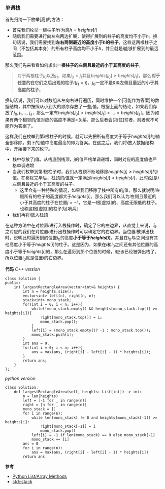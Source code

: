 ### 单调栈
首先归纳一下枚举[高]的方法：
- 首先我们枚举一根柱子$i$作为高$h=heights[i]$
- 随后我们需要进行向左右两边扩展，使得扩展到的柱子的高度均不小于$h$。换句话说，我们需要找到**左右两侧最近的高度小于$h$的柱子**，这样这两根柱子之间（不包括其本身）的所有柱子高度均不小于$h$，并且就是$i$能够扩展到的最远范围。

那么我们先来看看如何求出**一根柱子的左侧且最近的小于其高度的柱子**。
> 对于两根柱子$j_0$以及$j_1$，如果$j_0<j_1$并且$heights[j_0]\ge heights[j_1]$，那么**对于任意的在它们之后出现的柱子$i(j_1 < i)$，$j_0$一定不是&i&左侧且最近的小于其高度的柱子**。

换句话说，我们可以对数组从左向右进行遍历，同时维护一个[可能作为答案]的数据结构，其中按照从小到大的顺序存放了一些$j$值。根据上面的结论，如果我们存放了$j_0,j_1,...,j_s$，那么一定有$heights[j_0]<heights[j_1]<...<heights[j_s]$。因为如果有两个相邻的$j$值对应的高度不满足$<$关系，那么后者会[挡住]前者，前者就不可能作为答案了。

这样我们在枚举到第$i$根柱子的时候，就可以先把所有高度大于等于$heights[i]$的$j$值全部移除。剩下的$j$值中高度最高的即为答案。在这之后，我们将$i$放入数据结构中，开始接下来的枚举。
- 栈中存放了$j$值。从栈底到栈顶，$j$的值严格单调递增，同时对应的高度值也严格单调递增
- 当我们枚举到第$i$根柱子时，我们从栈顶不断地移除$heights[j]\ge heights[i]$的$j$值。在移除完毕后，栈顶的$j$值就一定满足$heights[j]<heights[i]$，此时$j$就是$i$左侧且最近的小于其高度的柱子。
    - 这里会有一种特殊的情况，如果我们移除了栈中所有的$j$值，那么就说明$i$左侧所有的柱子的高度都大于$heights[i]$，那么我们可以认为$i$左侧且最近的小于其高度的柱子在位置$j=-1$，它是一根[虚拟]的、高度无限低的柱子。也称这根[虚拟]的柱子为[哨兵]
- 我们再将$i$放入栈顶

在这种方法中在对位置$i$进行入栈操作时，确定了它的左边界，从直觉上来说，与之对应的我们在对位置$i$进行出栈操作时可以确定它的右边界。当位置$i$被弹出栈时，说明此时遍历到的位置$i_0$的高度**小于等于$heights[i]$**，并且在$i_0$与$i$之间没有其他高度小于等于$heights[i]$的柱子。这是因为，如果在$i$和$i_0$之间还有其他位置的高度小于等于$heights[i]$的，那么在遍历到那个位置的时候，$i$应该已经被弹出栈了。所以位置$i_0$就是位置$i$的右边界。

**代码**
*C++ version*
```
class Solution {
public:
    int largestRectangleArea(vector<int>& heights) {
        int n = heights.size();
        vector<int> left(n), right(n, n);
        stack<int> mono_stack;
        for(int i = 0; i < n; i++){
            while(!mono_stack.empty() && heights[mono_stack.top()] >= heights[i]){
                right[mono_stack.top()] = i;
                mono_stack.pop();
            }
            left[i] = (mono_stack.empty()? -1 : mono_stack.top());
            mono_stack.push(i);
        }
        int ans = 0;
        for(int i = 0; i < n; i++){
            ans = max(ans, (right[i] - left[i] - 1) * heights[i]);
        }
        return ans;
    }
};
```

*python version*
```
class Solution:
    def largestRectangleArea(self, heights: List[int]) -> int:
        n = len(heights)
        left = [-1 for _ in range(n)]
        right = [n for _ in range(n)]
        mono_stack = []
        for i in range(n):
            while len(mono_stack) != 0 and heights[mono_stack[-1]] >= heights[i]:
                right[mono_stack[-1]] = i
                mono_stack.pop()
            left[i] = -1 if len(mono_stack) == 0 else mono_stack[-1]
            mono_stack += [i]
        ans = 0
        for i in range(n):
            ans = max(ans, (right[i] - left[i] - 1) * heights[i])
        return ans

```

**参考**
- [Python List/Array Methods](https://www.w3schools.com/python/python_ref_list.asp)
- [std::stack](https://cplusplus.com/reference/stack/stack/)
